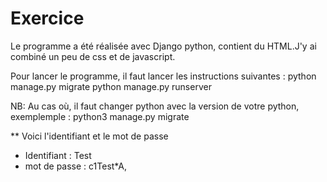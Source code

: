 # Exercice
Le programme a été réalisée avec Django python, contient du HTML.J'y ai combiné un peu de css et de javascript. 

Pour lancer le programme, il faut lancer les instructions suivantes :
python manage.py migrate
python manage.py runserver

NB: Au cas où, il faut changer python avec la version de votre python, exemplemple : 
python3 manage.py migrate

** Voici l'identifiant et le mot de passe
- Identifiant : Test
- mot de passe : c1Test*A,
